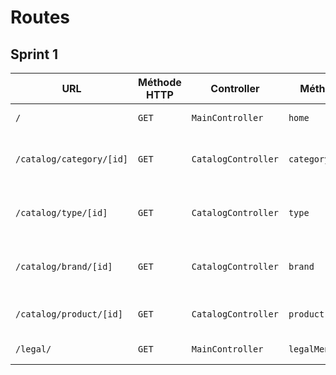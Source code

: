 # Routes

## Sprint 1

| URL | Méthode HTTP | Controller | Méthode | Titre | Contenu | Commentaire |
|--|--|--|--|--|--|--|
| `/` | `GET` | `MainController` | `home` | Dans les shoe | 5 catégories | - |
| `/catalog/category/[id]` | `GET` | `CatalogController` | `category` | #Name of the category# |  Products attached to the category | [id] represents the id of the category |
| `/catalog/type/[id]` | `GET` | `CatalogController` | `type` | #Name of the type# |  Products attached to the type | [id] represents the id of the type |
| `/catalog/brand/[id]` | `GET` | `CatalogController` | `brand` | #Name of the brand# | products attached to the brand  | [id] represents the id of the brand] |
| `/catalog/product/[id]` | `GET` | `CatalogController` | `product` | # Name of the Product #| Product details | (`[id]`) => represent the Product id |
| `/legal/`| `GET`| `MainController` | `legalMentions` | Legal Mentions | Legal Mentions | - |

